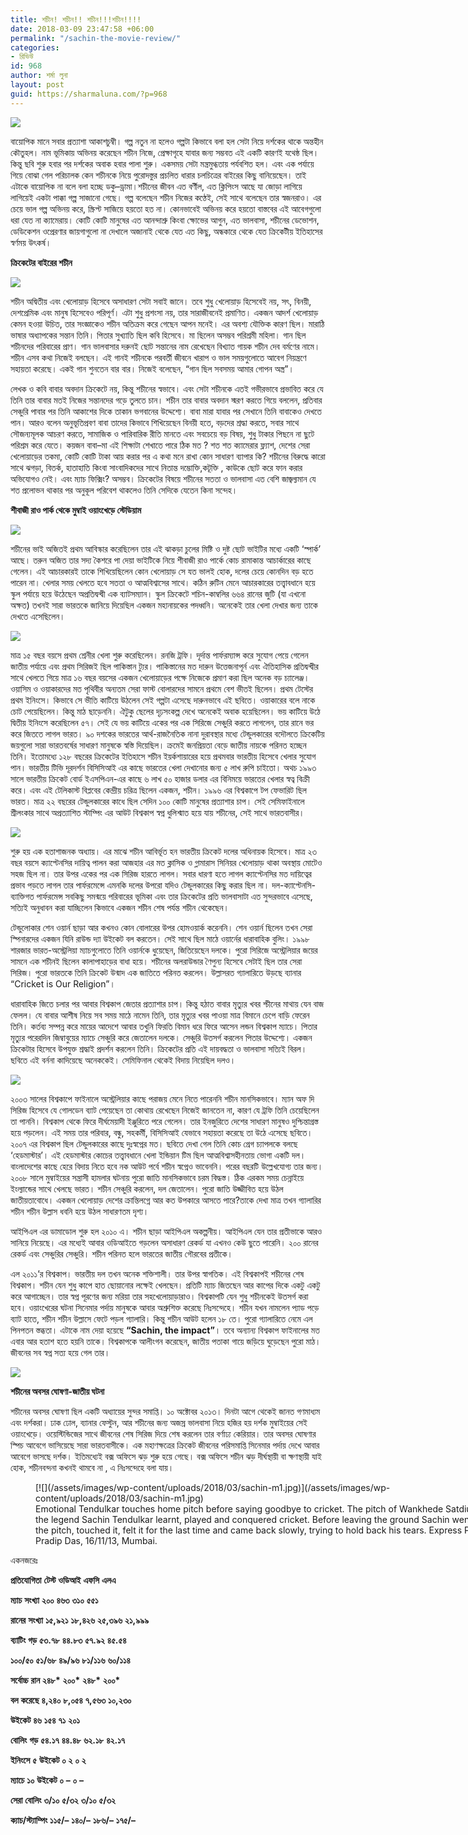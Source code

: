 ```yaml
---
title: শচীন! শচীন!! শচীন!!!শচীন!!!!
date: 2018-03-09 23:47:58 +06:00
permalink: "/sachin-the-movie-review/"
categories:
- রিভিউ
id: 968
author: শর্মা লুনা
layout: post
guid: https://sharmaluna.com/?p=968
---
```


[![](/assets/images/wp-content/uploads/2018/03/sachin-poster-1.jpg)](/assets/images/wp-content/uploads/2018/03/sachin-poster-1.jpg)

<span style="font-weight: 400;">বায়োপিক মানে সবার প্রত্যাশা আকাশচুম্বী। গল্প নতুন না হলেও গল্পটা কিভাবে বলা হল সেটা নিয়ে দর্শকের থাকে অন্তহীন কৌতুহল। নাম ভূমিকায় অভিনয় করেছেন শচীন নিজে, প্রেক্ষাগৃহে যাবার জন্য সম্ভবত এই একটি কারণই যথেষ্ঠ ছিল। কিন্তু ছবি শুরু হবার পর দর্শকের অবাক হবার পালা শুরু। একসময় সেটা মন্ত্রমুগ্ধতায় পর্যবশিত হল। এবং এক পর্যায়ে গিয়ে বোঝা গেল পরিচালক</span> <span style="font-weight: 400;">কেন</span> <span style="font-weight: 400;">শচীনকে</span> <span style="font-weight: 400;">নিয়ে পুরোদস্তুর প্রচলিত ধারার চলচিত্রের বাইরের কিছু বানিয়েছেন।</span> <span style="font-weight: 400;">তাই এটাকে বায়োপিক না বলে বলা হচ্ছে ডকু</span><span style="font-weight: 400;">–</span><span style="font-weight: 400;">ড্রামা</span><span style="font-weight: 400;">।</span><span style="font-weight: 400;">শচীনের</span> <span style="font-weight: 400;">জীবন</span> <span style="font-weight: 400;">এত</span> <span style="font-weight: 400;">বর্ণীল</span><span style="font-weight: 400;">, </span><span style="font-weight: 400;">এত</span> <span style="font-weight: 400;">ক্লিপিংস</span> <span style="font-weight: 400;">আছে</span> <span style="font-weight: 400;">যা</span> <span style="font-weight: 400;">জোড়া</span> <span style="font-weight: 400;">লাগিয়ে</span> <span style="font-weight: 400;">লাগিয়েই</span> <span style="font-weight: 400;">একটা</span> <span style="font-weight: 400;">পাক্কা</span> <span style="font-weight: 400;">গল্প</span> <span style="font-weight: 400;">সাজানো</span> <span style="font-weight: 400;">গেছে।</span> <span style="font-weight: 400;">গল্প</span> <span style="font-weight: 400;">বলেছেন</span> <span style="font-weight: 400;">শচীন</span> <span style="font-weight: 400;">নিজের</span> <span style="font-weight: 400;">কণ্ঠেই</span><span style="font-weight: 400;">, </span><span style="font-weight: 400;">সেই</span> <span style="font-weight: 400;">সাথে</span> <span style="font-weight: 400;">বলেছেন</span> <span style="font-weight: 400;">তার</span> <span style="font-weight: 400;">স্বজনরাও।</span> <span style="font-weight: 400;">এর</span> <span style="font-weight: 400;">চেয়ে</span> <span style="font-weight: 400;">ভাল</span> <span style="font-weight: 400;">গল্প</span> <span style="font-weight: 400;">অভিনয়</span> <span style="font-weight: 400;">করে</span><span style="font-weight: 400;">, </span><span style="font-weight: 400;">স্ক্রিপ্ট</span> <span style="font-weight: 400;">সাজিয়ে</span> <span style="font-weight: 400;">হয়তো</span> <span style="font-weight: 400;">হত</span> <span style="font-weight: 400;">না। কোনভাবেই</span> <span style="font-weight: 400;">অভিনয়</span> <span style="font-weight: 400;">করে</span> <span style="font-weight: 400;">হয়তো</span> <span style="font-weight: 400;">বাস্তবের</span> <span style="font-weight: 400;">এই</span> <span style="font-weight: 400;">আবেগগুলো</span> <span style="font-weight: 400;">ধরা</span> <span style="font-weight: 400;">যেত</span> <span style="font-weight: 400;">না</span> <span style="font-weight: 400;">ক্যামেরায়।</span> <span style="font-weight: 400;">কোটি</span> <span style="font-weight: 400;">কোটি</span> <span style="font-weight: 400;">মানুষের</span> <span style="font-weight: 400;">এত</span> <span style="font-weight: 400;">আনন্দাশ্রু</span> <span style="font-weight: 400;">কিংবা</span> <span style="font-weight: 400;">ক্ষোভের</span> <span style="font-weight: 400;">আগুন</span><span style="font-weight: 400;">, </span><span style="font-weight: 400;">এত</span> <span style="font-weight: 400;">ভালবাসা</span><span style="font-weight: 400;">, </span><span style="font-weight: 400;">শচীনের ডেভোশন, ডেডিকেশন</span><span style="font-weight: 400;"> ও</span><span style="font-weight: 400;">প্রেরণার</span> <span style="font-weight: 400;">জায়গাগুলো</span> <span style="font-weight: 400;">না</span> <span style="font-weight: 400;">দেখালে</span> <span style="font-weight: 400;">অজানাই</span> <span style="font-weight: 400;">থেকে</span> <span style="font-weight: 400;">যেত</span> <span style="font-weight: 400;">এত</span> <span style="font-weight: 400;">কিছু</span><span style="font-weight: 400;">, </span><span style="font-weight: 400;">অন্ধকারে</span> <span style="font-weight: 400;">থেকে</span> <span style="font-weight: 400;">যেত</span> <span style="font-weight: 400;">ক্রিকেটীয়</span> <span style="font-weight: 400;">ইতিহাসের</span> <span style="font-weight: 400;">স্বর্ণময়</span> <span style="font-weight: 400;">উৎকর্ষ</span><span style="font-weight: 400;">। </span>

**ক্রিকেটের বাইরের শচীন**

[![](/assets/images/wp-content/uploads/2018/03/Salomi-Pinto-right-with-Sachin-in-1989.jpg)](/assets/images/wp-content/uploads/2018/03/Salomi-Pinto-right-with-Sachin-in-1989.jpg)

<span style="font-weight: 400;">শচীন</span> <span style="font-weight: 400;">অদ্বিতীয়</span> <span style="font-weight: 400;">এবং</span> <span style="font-weight: 400;">খেলোয়াড়</span> <span style="font-weight: 400;">হিসেবে</span> <span style="font-weight: 400;">অসাধারণ</span> <span style="font-weight: 400;">সেটা</span> <span style="font-weight: 400;">সবাই</span> <span style="font-weight: 400;">জানে।</span> <span style="font-weight: 400;">তবে</span> <span style="font-weight: 400;">শুধু</span> <span style="font-weight: 400;">খেলোয়াড়</span> <span style="font-weight: 400;">হিসেবেই</span> <span style="font-weight: 400;">নয়</span><span style="font-weight: 400;">, </span><span style="font-weight: 400;">সৎ</span><span style="font-weight: 400;">, </span><span style="font-weight: 400;">বিনয়ী</span><span style="font-weight: 400;">, </span><span style="font-weight: 400;">দেশপ্রেমিক</span> <span style="font-weight: 400;">এবং</span> <span style="font-weight: 400;">মানুষ</span> <span style="font-weight: 400;">হিসেবেও</span> <span style="font-weight: 400;">পরিপূর্ণ।</span> <span style="font-weight: 400;">এটা</span> <span style="font-weight: 400;">শুধু</span> <span style="font-weight: 400;">প্রশংসা</span> <span style="font-weight: 400;">নয়</span><span style="font-weight: 400;">, </span><span style="font-weight: 400;">তার</span> <span style="font-weight: 400;">সারাজীবনেই</span> <span style="font-weight: 400;">প্রমাণিত</span><span style="font-weight: 400;">। </span><span style="font-weight: 400;">একজন</span> <span style="font-weight: 400;">আদর্শ</span> <span style="font-weight: 400;">খেলোয়াড়</span> <span style="font-weight: 400;">কেমন</span> <span style="font-weight: 400;">হওয়া</span> <span style="font-weight: 400;">উচিত</span><span style="font-weight: 400;">, </span><span style="font-weight: 400;">তার</span> <span style="font-weight: 400;">সংজ্ঞাকেও</span> <span style="font-weight: 400;">শচীন</span> <span style="font-weight: 400;">অতিক্রম</span> <span style="font-weight: 400;">করে</span> <span style="font-weight: 400;">গেছেন</span> <span style="font-weight: 400;">আপন</span> <span style="font-weight: 400;">মনেই।</span> <span style="font-weight: 400;">এর</span> <span style="font-weight: 400;">অবশ্য</span> <span style="font-weight: 400;">যৌক্তিক</span> <span style="font-weight: 400;">কারণ</span> <span style="font-weight: 400;">ছিল।</span> <span style="font-weight: 400;">মারাঠি</span> <span style="font-weight: 400;">ভাষার</span> <span style="font-weight: 400;">অধ্যাপকের</span> <span style="font-weight: 400;">সন্তান</span> <span style="font-weight: 400;">তিনি।</span> <span style="font-weight: 400;">পিতার</span> <span style="font-weight: 400;">সুখ্যাতি</span> <span style="font-weight: 400;">ছিল</span> <span style="font-weight: 400;">কবি</span> <span style="font-weight: 400;">হিসেবে।</span> <span style="font-weight: 400;">মা</span> <span style="font-weight: 400;">ছিলেন</span> <span style="font-weight: 400;">অসম্ভব</span> <span style="font-weight: 400;">পরিশ্রমী</span> <span style="font-weight: 400;">মহিলা।</span> <span style="font-weight: 400;">গান</span> <span style="font-weight: 400;">ছিল</span> <span style="font-weight: 400;">শচীনদের</span> <span style="font-weight: 400;">পরিবারের</span> <span style="font-weight: 400;">প্রাণ।</span> <span style="font-weight: 400;">গান</span> <span style="font-weight: 400;">ভালবাসার</span> <span style="font-weight: 400;">দরুনই</span> <span style="font-weight: 400;">ছোট</span> <span style="font-weight: 400;">সন্তানের</span> <span style="font-weight: 400;">নাম</span> <span style="font-weight: 400;">রেখেছেন</span> <span style="font-weight: 400;">বিখ্যাত</span> <span style="font-weight: 400;">গায়ক</span> <span style="font-weight: 400;">শচীন</span> <span style="font-weight: 400;">দেব</span> <span style="font-weight: 400;">বর্মণের</span> <span style="font-weight: 400;">নামে।</span> <span style="font-weight: 400;">শচীন</span> <span style="font-weight: 400;">এসব</span> <span style="font-weight: 400;">কথা</span> <span style="font-weight: 400;">নিজেই</span> <span style="font-weight: 400;">বলছেন। এই গানই শচীনকে পরবর্তী জীবনে খারাপ ও ভাল সময়গুলোতে আবেগ নিয়ন্ত্রণে সহায়তা করেছে। একই গান শুনতেন বার বার। নিজেই বলেছেন, “গান ছিল সবসময় আমার গোপন অস্ত্র”।</span>

<span style="font-weight: 400;">লেখক ও কবি</span> <span style="font-weight: 400;">বাবার</span> <span style="font-weight: 400;">অবদান</span> <span style="font-weight: 400;">ক্রিকেটে</span> <span style="font-weight: 400;">নয়</span><span style="font-weight: 400;">, </span><span style="font-weight: 400;">কিন্তু</span> <span style="font-weight: 400;">শচীনের</span> <span style="font-weight: 400;">স্বভাবে।</span> <span style="font-weight: 400;">এবং</span> <span style="font-weight: 400;">সেটা</span> <span style="font-weight: 400;">শচীনকে</span> <span style="font-weight: 400;">এতই</span> <span style="font-weight: 400;">গভীরভাবে</span> <span style="font-weight: 400;">প্রভাবিত</span> <span style="font-weight: 400;">করে</span> <span style="font-weight: 400;">যে</span> <span style="font-weight: 400;">তিনি</span> <span style="font-weight: 400;">তার</span> <span style="font-weight: 400;">বাবার</span> <span style="font-weight: 400;">মতই</span> <span style="font-weight: 400;">নিজের</span> <span style="font-weight: 400;">সন্তানদের</span> <span style="font-weight: 400;">গড়ে</span> <span style="font-weight: 400;">তুলতে</span> <span style="font-weight: 400;">চান।</span> <span style="font-weight: 400;">শচীন</span> <span style="font-weight: 400;">তার</span> <span style="font-weight: 400;">বাবার</span> <span style="font-weight: 400;">অবদান</span> <span style="font-weight: 400;">স্মরণ</span> <span style="font-weight: 400;">করতে</span> <span style="font-weight: 400;">গিয়ে</span> <span style="font-weight: 400;">বললেন</span><span style="font-weight: 400;">, </span><span style="font-weight: 400;">প্রতিবার</span> <span style="font-weight: 400;">সেঞ্চুরি</span> <span style="font-weight: 400;">পাবার</span> <span style="font-weight: 400;">পর</span> <span style="font-weight: 400;">তিনি</span> <span style="font-weight: 400;">আকাশের</span> <span style="font-weight: 400;">দিকে</span> <span style="font-weight: 400;">তাকান</span> <span style="font-weight: 400;">ভগবানের</span> <span style="font-weight: 400;">উদ্দেশ্যে।</span> <span style="font-weight: 400;">বাবা</span> <span style="font-weight: 400;">মারা</span> <span style="font-weight: 400;">যাবার</span> <span style="font-weight: 400;">পর</span> <span style="font-weight: 400;">সেখানে</span> <span style="font-weight: 400;">তিনি</span> <span style="font-weight: 400;">বাবাকেও</span> <span style="font-weight: 400;">দেখতে</span> <span style="font-weight: 400;">পান।</span> <span style="font-weight: 400;">আরও</span> <span style="font-weight: 400;">বলেন</span> <span style="font-weight: 400;">অনুভূতিপ্রবণ</span> <span style="font-weight: 400;">বাবা</span> <span style="font-weight: 400;">তাদের</span> <span style="font-weight: 400;">কিভাবে</span> <span style="font-weight: 400;">শিখিয়েছেন</span> <span style="font-weight: 400;">বিনয়ী</span> <span style="font-weight: 400;">হতে</span><span style="font-weight: 400;">, </span><span style="font-weight: 400;">বড়দের</span> <span style="font-weight: 400;">শ্রদ্ধা</span> <span style="font-weight: 400;">করতে</span><span style="font-weight: 400;">, </span><span style="font-weight: 400;">সবার</span> <span style="font-weight: 400;">সাথে</span> <span style="font-weight: 400;">সৌজন্যমূলক</span> <span style="font-weight: 400;">আচরণ</span> <span style="font-weight: 400;">করতে</span><span style="font-weight: 400;">, </span><span style="font-weight: 400;">সামাজিক</span> <span style="font-weight: 400;">ও</span> <span style="font-weight: 400;">পারিবারিক</span> <span style="font-weight: 400;">রীতি</span> <span style="font-weight: 400;">মানতে</span> <span style="font-weight: 400;">এবং</span> <span style="font-weight: 400;">সবচেয়ে</span> <span style="font-weight: 400;">বড়</span> <span style="font-weight: 400;">বিষয়</span><span style="font-weight: 400;">, </span><span style="font-weight: 400;">শুধু</span> <span style="font-weight: 400;">টাকার</span> <span style="font-weight: 400;">পিছনে</span> <span style="font-weight: 400;">না</span> <span style="font-weight: 400;">ছুটে</span> <span style="font-weight: 400;">পরিশ্রম</span> <span style="font-weight: 400;">করে</span> <span style="font-weight: 400;">যেতে।</span> <span style="font-weight: 400;">কয়জন</span> <span style="font-weight: 400;">বাবা</span><span style="font-weight: 400;">–</span><span style="font-weight: 400;">মা</span> <span style="font-weight: 400;">এই</span> <span style="font-weight: 400;">শিক্ষাটা</span> <span style="font-weight: 400;">শেখাতে</span> <span style="font-weight: 400;">পারে</span> <span style="font-weight: 400;">ঠিক</span> <span style="font-weight: 400;">মত</span><span style="font-weight: 400;"> ? </span><span style="font-weight: 400;">শত</span> <span style="font-weight: 400;">শত</span> <span style="font-weight: 400;">ক্যামেরার</span> <span style="font-weight: 400;">ফ্ল্যাশ</span><span style="font-weight: 400;">, </span><span style="font-weight: 400;">দেশের</span> <span style="font-weight: 400;">সেরা</span> <span style="font-weight: 400;">খেলোয়াড়ের</span> <span style="font-weight: 400;">তকমা</span><span style="font-weight: 400;">, </span><span style="font-weight: 400;">কোটি</span> <span style="font-weight: 400;">কোটি</span> <span style="font-weight: 400;">টাকা</span> <span style="font-weight: 400;">আয়</span> <span style="font-weight: 400;">করার</span> <span style="font-weight: 400;">পর</span> <span style="font-weight: 400;">এ</span> <span style="font-weight: 400;">কথা</span> <span style="font-weight: 400;">মনে</span> <span style="font-weight: 400;">রাখা</span> <span style="font-weight: 400;">কোন</span> <span style="font-weight: 400;">সাধারণ</span> <span style="font-weight: 400;">ব্যাপার</span> <span style="font-weight: 400;">কি</span><span style="font-weight: 400;">? </span><span style="font-weight: 400;">শচীনের</span> <span style="font-weight: 400;">বিরুদ্ধে</span> <span style="font-weight: 400;">কারো</span> <span style="font-weight: 400;">সাথে</span> <span style="font-weight: 400;">ঝগড়া</span><span style="font-weight: 400;">, </span><span style="font-weight: 400;">বিতর্ক</span><span style="font-weight: 400;">, </span><span style="font-weight: 400;">হাতাহাতি</span> <span style="font-weight: 400;">কিংবা</span> <span style="font-weight: 400;">সাংবাদিকদের</span> <span style="font-weight: 400;">সাথে</span> <span style="font-weight: 400;">নিতান্ত</span> <span style="font-weight: 400;">দম্ভোক্তি</span><span style="font-weight: 400;">,</span><span style="font-weight: 400;">কটূক্তি</span><span style="font-weight: 400;"> , </span><span style="font-weight: 400;">কাউকে</span> <span style="font-weight: 400;">ছোট</span> <span style="font-weight: 400;">করে</span> <span style="font-weight: 400;">ফান</span> <span style="font-weight: 400;">করার</span> <span style="font-weight: 400;">অভিযোগও</span> <span style="font-weight: 400;">নেই।</span> <span style="font-weight: 400;">এবং</span> <span style="font-weight: 400;">ম্যাচ</span> <span style="font-weight: 400;">ফিক্সিং</span><span style="font-weight: 400;">? </span><span style="font-weight: 400;">অসম্ভব।</span> <span style="font-weight: 400;">ক্রিকেটের</span> <span style="font-weight: 400;">বিষয়ে</span> <span style="font-weight: 400;">শচীনের</span> <span style="font-weight: 400;">সততা</span> <span style="font-weight: 400;">ও</span> <span style="font-weight: 400;">ভালবাসা</span> <span style="font-weight: 400;">এত</span> <span style="font-weight: 400;">বেশি</span> <span style="font-weight: 400;">জাজ্বল্যমান</span> <span style="font-weight: 400;">যে</span> <span style="font-weight: 400;">শত</span> <span style="font-weight: 400;">প্রলোভন</span> <span style="font-weight: 400;">থাকার</span> <span style="font-weight: 400;">পর</span> <span style="font-weight: 400;">অনুকূল</span> <span style="font-weight: 400;">পরিবেশ</span> <span style="font-weight: 400;">থাকলেও</span> <span style="font-weight: 400;">তিনি সেদিকে যেতেন কিনা সন্দেহ। </span>

**শীবাজী রাও পার্ক থেকে মুম্বাই ওয়াংখেড়ে স্টেডিয়াম**

[![](/assets/images/wp-content/uploads/2018/03/Sachin-even-as-a-kid-had-that-hungry-look.jpg)](/assets/images/wp-content/uploads/2018/03/Sachin-even-as-a-kid-had-that-hungry-look.jpg)

<span style="font-weight: 400;">শচীনের ভাই অজিতই প্রথম আবিস্কার করেছিলেন তার এই ঝাকড়া চুলের মিষ্টি ও দুষ্ট ছোট ভাইটির মধ্যে একটি ‘স্পার্ক’ আছে। তরুন অজিত তার সদ্য কৈশরে পা দেয়া ভাইটিকে নিয়ে শীবাজী রাও পার্কে কোচ রামাকান্ত আচার্কারের কাছে গেলেন। এই আচারকারই তাকে শিখিয়েছিলেন কোন খেলোয়াড় সে যত ভালই হোক, দলের চেয়ে কোনদিন বড় হতে পারেন না। খেলার সময় খেলতে হবে সততা ও আত্মবিশ্বাসের সাথে। কঠিন রুটিন মেনে আচারকারের তত্ত্বাবধানে হয়ে স্কুল পর্যায়ে হয়ে উঠেছেন অপ্রতিদ্বন্দ্বী এক ব্যাটসম্যান। স্কুল ক্রিকেটে শচিন-কাম্বলির ৬৬৪ রানের জুটি (যা এখনো অক্ষত) তখনই সারা ভারতকে জানিয়ে দিয়েছিল একজন মহানায়কের পদধ্বনি। অনেকেই তার খেলা দেখার জন্য তাকে দেখতে এসেছিলেন।</span>

[![](/assets/images/wp-content/uploads/2018/03/Sachin-interview.jpg)](/assets/images/wp-content/uploads/2018/03/Sachin-interview.jpg)

<span style="font-weight: 400;">মাত্র ১৫ বছর বয়সে প্রথম শ্রেনীর খেলা শুরু করেছিলেন। রনজি ট্রফি। দূর্দান্ত পার্ফরম্যান্স করে সুযোগ পেয়ে গেলেন জাতীয় পর্যায়ে এবং প্রথম সিরিজই ছিল পাকিস্তান ট্যুর। পাকিস্তানের মত দারুন উত্তেজনাপূর্ন এবং ঐতিহাসিক প্রতিদ্বন্দ্বীর সাথে খেলতে গিয়ে মাত্র ১৬ বছর বয়সের একজন খেলোয়াড়ের পক্ষে নিজেকে প্রমাণ করা ছিল অনেক বড় চ্যালেঞ্জ। ওয়াসিম ও ওয়াকারদের মত পৃথিবীর অন্যতম সেরা ফাস্ট বোলারদের সামনে প্রথমে বেশ ভীতই ছিলেন। প্রথম টেস্টের প্রথম ইনিংসে। কিভাবে সে ভীতি কাটিয়ে উঠলেন সেই গল্পটা এসেছে দারুনভাবে এই ছবিতে। ওয়াকারের বলে নাকে চোট পেয়েছিলেন। কিন্তু মাঠ ছাড়েননি। ঐটুকু ছেলের দৃঢ়সংকল্প দেখে অনেকেই অবাক হয়েছিলেন। ভয় কাটিয়ে উঠে দ্বিতীয় ইনিংসে করেছিলেন ৫৭। সেই যে ভয় কাটিয়ে একের পর এক সিরিজে সেঞ্চুরি করতে লাগলেন, তার রানে ভর করে জিততে লাগল ভারত। ৯০ দশকের ভারতের আর্থ-রাজনৈতিক নানা দুরাবস্থার মধ্যে টেন্ডুলকারের বদৌলতে ক্রিকেটিয় জয়গুলো সারা ভারতবর্ষের সাধারণ মানুষকে স্বস্তি দিয়েছিল। ক্রমেই জনপ্রিয়তা বেড়ে জাতীয় নায়কে পরিনত হচ্ছেন তিনি। ইতোমধ্যে ১২৮ বছরের ক্রিকেটের ইতিহাসে শচীন ইয়র্কশায়ারের হয়ে প্রথমবার ভারতীয় হিসেবে খেলার সুযোগ পান। ভারতীয় টিভি দূরদর্শন বিসিসিআই এর কাছে ভারতের খেলা দেখানোর জন্য ৫ লাখ রুপি চাইতো। অথচ ১৯৯৩ সালে ভারতীয় ক্রিকেট বোর্ড ইএসপিএন-এর কাছে ৬ লাখ ৫০ হাজার ডলার এর বিনিময়ে ভারতের খেলার স্বত্ব বিক্রী করে। এবং এই টেলিকাস্ট বিপ্লবের কেন্দ্রীয় চরিত্র ছিলেন একজন, শচীন। ১৯৯৬ এর বিশ্বকাপে টপ ফেভারিট ছিল ভারত। মাত্র ২২ বছরের টেন্ডুলকারের কাধে ছিল সেদিন ১০০ কোটি মানুষের প্রত্যাশার চাপ। সেই সেমিফাইনালে শ্রীলংকার সাথে অপ্রত্যাশিত স্টাম্পিং এর আউট বিশ্বকাপ স্বপ্ন ধুলিশ্মাত হয়ে যায় শচীনের, সেই সাথে ভারতবাসীর।</span>

[![](/assets/images/wp-content/uploads/2018/03/tendulkar-ganguly-dravid-laxman.jpg)](/assets/images/wp-content/uploads/2018/03/tendulkar-ganguly-dravid-laxman.jpg)

<span style="font-weight: 400;">শুরু হয় এক হতাশাজনক অধ্যায়। এর মাঝে শচীন আবির্ভূত হন ভারতীয় ক্রিকেট দলের অধিনায়ক হিসেবে। মাত্র ২৩ বছর বয়সে ক্যাপ্টেনসির দায়িত্ব পালন করা আজহার এর মত ক্লাসিক ও গ্লামারাস সিনিয়র খেলোয়াড় থাকা অবস্থায় মোটেও সহজ ছিল না। তার উপর একের পর এক সিরিজ হারতে লাগল। সবার ধারণা হতে লাগল ক্যাপ্টেনসির মত দায়িত্বের প্রভাব পড়তে লাগল তার পার্ফরমেন্সে এমনকি দলের উপরো যদিও টেন্ডুলকারের কিছু করার ছিল না। দল-ক্যাপ্টেনসি-ব্যাক্তিগত পার্ফরমেন্স সবকিছু সমন্ময়ে পরিবারের ভূমিকা এবং তার ক্রিকেটের প্রতি ভালবাসাটা এত সুন্দরভাবে এসেছে, সত্যিই অনুধাবন করা যাচ্ছিলেন কিভাবে একজন শচীন শেষ পর্যন্ত শচীন থেকেছেন। </span>

<span style="font-weight: 400;">টেন্ডুলোকার শেন ওয়ার্ন ছাড়া আর কখনও কোন বোলারের উপর হোমওয়ার্ক করেননি। শেন ওয়ার্ন ছিলেন তখন সেরা স্পিনারদের একজন যিনি রাউন্ড দ্যা উইকেট বল করতেন। সেই সাথে ছিল মাঠে ওয়ার্নের ধারাবাহিক বুলিং। ১৯৯৮ শারজার ভারত-অস্ট্রেলিয়া ম্যাচগুলোতে তিনি ওয়ার্নকে ধুয়েছেন, জিতিয়েছেন দলকে। পুরো সিরিজে অস্ট্রেলিয়ার জয়ের সামনে এক শচীনই ছিলেন কালাপাহাড়ের বাধা হয়ে। শচীনের অলরাউন্ডার ণৈপুন্য হিসেবে সেটাই ছিল তার সেরা সিরিজ। পুরো ভারতকে তিনি ক্রিকেট উন্মাদ এক জাতিতে পরিনত করলেন। উল্লাসরত গ্যালারিতে উড়ছে ব্যানার “Cricket is Our Religion”।</span>

<span style="font-weight: 400;">ধারাবাহিক জিতে চলার পর আবার বিশ্বকাপ জেতার প্রত্যাশার চাপ। কিন্তু হঠাত বাবার মৃত্যুর খবর শ্চীনের মাথায় যেন বাজ ফেলল। যে বাবার আশীষ নিয়ে সব সময় মাঠে নামেন তিনি, তার মৃত্যুর খবর পাওয়া মাত্র বিমানে চেপে বাড়ি ফেরেন তিনি। কর্তব্য সম্পন্ন করে মায়ের আদেশে আবার তখুনি ফিরতি বিমান ধরে ফিরে আসেন লন্ডন বিশ্বকাপ ম্যাচে। পিতার মৃত্যুর পরেরদিন জিম্বাবুয়ের ম্যাচে সেঞ্চুরি করে জেতালেন দলকে। সেঞ্চুরি উতসর্গ করলেন পিতার উদ্দেশ্যে। একজন ক্রিকেটার হিসেবে উপযুক্ত শ্রদ্ধাই প্রদর্শন করলেন তিনি। ক্রিকেটের প্রতি এই দায়বদ্ধতা ও ভালবাসা সত্যিই বিরল। ছবিতে এই বর্ননা কাদিয়েছে অনেককেই। সেমিফিনাল থেকেই বিদায় নিয়েছিল দলও।</span>

[![](/assets/images/wp-content/uploads/2018/03/sachin-tendulkar-sourav-ganguly-india.jpg)](/assets/images/wp-content/uploads/2018/03/sachin-tendulkar-sourav-ganguly-india.jpg)

<span style="font-weight: 400;">২০০৩ সালের বিশ্বকাপে ফাইনালে অস্ট্রেলিয়ার কাছে পরাজয় মেনে নিতে পারেননি শচীন মানসিকভাবে। ম্যান অফ দি সিরিজ হিসেবে যে গোলডেন ব্যাট পেয়েছেন তা কোথায় রেখেছেন নিজেই জানতেন না, কারণ যে ট্রফি তিনি চেয়েছিলেন তা পাননি। বিশ্বকাপ থেকে ফিরে দীর্ঘমেয়াদী ইঞ্জুরিতে পরে গেলেন। তার ইনজুরিতে দেশের সাধারণ মানুষও দুশ্চিন্তাগ্রস্ত হয়ে পড়লেন। এই সময় তার পরিবার, বন্ধু, সহকর্মী, বিসিসিআই যেভাবে সহায়তা করেছে তা উঠে এসেছে ছবিতে। ২০০৭ এর বিশ্বকাপ ছিল টেন্ডুলকারের কাছে দুঃস্বপ্নের মত। ছবিতে দেখা গেল তিনি কোচ গ্রেগ চ্যাপলকে বলছে ‘হেডমাস্টার’। এই হেডমাস্টার কোচের তত্ত্বাবধানে খেলা ইন্ডিয়ান টিম ছিল আত্মবিশ্বাসহীনতায় ভোগা একটি দল। বাংলাদেশের কাছে হেরে বিদায় নিতে হবে নক আউট পর্বে শচীন স্বপ্নেও ভাবেননি। পরের বছরটি উল্লেখযোগ্য তার জন্য। ২০০৮ সালে মুম্বাইয়ের সন্ত্রাসী হামলার ঘটনায় পুরো জাতি মানসিকভাবে চরম বিদ্ধস্ত। ঠিক এরকম সময় চেন্নাইয়ে ইংল্যান্ডের সাথে খেলছে ভারত। শচীন সেঞ্চুরি করলেন, দল জেতালেন। পুরো জাতি উজ্জীবিত হয়ে উঠল জাতীয়তাবোধে। একজন খেলোয়াড় দেশের ক্রান্তিলগ্নে আর কত উপকারে আসতে পারে?তাকে দেখা মাত্র তখন গ্যালারির শচীন শচীন উল্লাস ধবনি হয়ে উঠল সাধারণতম দৃশ্য। </span>

<span style="font-weight: 400;">আইপিএল এর ডামাডোল শুরু হল ২০১০ এ। শচীন ছাড়া আইপিএল অকল্পনীয়। আইপিএল যেন তার প্রতীভাকে আরও সানিয়ে নিয়েছে। এর মধ্যেই আবার ওডিআইতে গড়লেন অসাধারণ রেকর্ড যা এখনও কেউ ছুতে পারেনি। ২০০ রানের রেকর্ড এবং সেঞ্চুরির সেঞ্চুরি। শচীন পরিনত হলে ভারতের জাতীয় গৌরবের প্রতীকে।</span>

<span style="font-weight: 400;">এল ২০১১’র বিশ্বকাপ। ভারতীয় দল তখন অনেক শক্তিশালী। তার উপর স্বাগতিক। এই বিশ্বকাপই শচীনের শেষ বিশ্বকাপ। শচীন যেন শুধু কাপে হাত ছোয়ানোর লক্ষেই খেলছেন। প্রতিটি ম্যাচ জিতছেন আর কাপের দিকে একটু একটু করে আগাচ্ছেন। তার স্বপ্ন পূরণের জন্য মরিয়া তার সহখেলোয়াড়ারাও। বিশ্বকাপটি যেন শুধু শচীনকেই উতসর্গ করা হবে। ওয়াংখেরের ঘটনা সিনেমার পর্দায় মানুষকে আবার অশ্রুশিক্ত করেছে নিঃসন্দেহে। শচীন যখন নামলেন প্যাড পড়ে ব্যাট হাতে, শচীন শচীন উল্লাসে ফেটে পড়ল গ্যালারি। কিন্তু শচীন আউট হলেন ১৮ তে। পুরো গ্যালারিতে নেমে এল পিনপতন স্তব্ধতা। এটাকে নাম দেয়া হয়েছে </span>**“Sachin, the impact”**<span style="font-weight: 400;">। তবে অন্যান্য বিশ্বকাপ ফাইনালের মত এবার আর হতাশ হতে হয়নি তাকে। বিশ্বকাপকে আলীংগন করেছেন, জাতীয় পতাকা গায়ে জড়িয়ে ঘুড়েছেন পুরো মাঠ। জীবনের সব স্বপ্ন সত্য হয়ে গেল তার।</span>

[![](/assets/images/wp-content/uploads/2018/03/jpeg.jpg)](/assets/images/wp-content/uploads/2018/03/jpeg.jpg)

**শচীনের অবসর ঘোষণা-জাতীয় ঘটনা**

<span style="font-weight: 400;">শচীনের অবসর ঘোষণা ছিল একটি অধ্যায়ের সুন্দর সমাপ্তি। ১০ অক্টোবর ২০১৩। দিনটা আগে থেকেই জানত গণমাধ্যম এবং দর্শকরা। ঢাক ঢোল, ব্যানার ফেস্টুন, আর শচীনের জন্য অজস্র ভালবাসা নিয়ে হজির হয় দর্শক মুম্বাইয়ের সেই ওয়াংখেড়ে। ওয়েস্টিন্ডিজের সাথে জীবনের শেষ সিরিজ দিয়ে শেষ করলেন তার বর্ণাঢ্য কেরিয়ার। তার অবসর ঘোষণার স্পিচ আবেগে ভাসিয়েছে সারা ভারতবাসীকে। এক মহাণক্ষত্রের ক্রিকেট জীবনের পরিসমাপ্তি সিনেমার পর্দায় দেখে আবার আবেগে ভাসছে দর্শক। ইতিমধ্যেই বক্স অফিসে ঝড় শুরু হয়ে গেছে। বক্স অফিসে শচীন ঝড় দীর্ঘস্থায়ী বা ক্ষণস্থায়ী যাই হোক, শচীনবন্দনা কখনই থামবে না , এ নিঃসন্দেহে বলা যায়।</span>

<figure aria-describedby="caption-attachment-976" class="wp-caption alignnone" id="attachment_976" style="width: 759px">[![](/assets/images/wp-content/uploads/2018/03/sachin-m1.jpg)](/assets/images/wp-content/uploads/2018/03/sachin-m1.jpg)<figcaption class="wp-caption-text" id="caption-attachment-976">Emotional Tendulkar touches home pitch before saying goodbye to cricket. The pitch of Wankhede Satdium, where the legend Sachin Tendulkar learnt, played and conquered cricket. Before leaving the ground Sachin went back to the pitch, touched it, felt it for the last time and came back slowly, trying to hold back his tears. Express Photos By Pradip Das, 16/11/13, Mumbai.</figcaption></figure>

<span style="font-weight: 400;">একনজরেঃ </span>

**প্রতিযোগিতা** **টেস্ট** **ওডিআই** **এফসি** **এলএ**

**ম্যাচ** **সংখ্যা** **২০০** **৪৬৩** **৩১০** **৫৫১**

**রানের** **সংখ্যা** **১৫,৯২১** **১৮,৪২৬** **২৫,৩৯৬** **২১,৯৯৯**

**ব্যাটিং** **গড়** **৫৩.৭৮** **৪৪.৮৩** **৫৭.৯২** **৪৫.৫৪**

**১০০/৫০** **৫১/৬৮** **৪৯/৯৬** **৮১/১১৬** **৬০/১১৪**

**সর্বোচ্চ** **রান** **২৪৮\*** **২০০\*** **২৪৮\*** **২০০\***

**বল** **করেছে** **৪,২৪০** **৮,০৫৪** **৭,৫৬৩** **১০,২৩০**

**উইকেট** **৪৬** **১৫৪** **৭১** **২০১**

**বোলিং** **গড়** **৫৪.১৭** **৪৪.৪৮** **৬২.১৮** **৪২.১৭**

**ইনিংসে** **৫** **উইকেট** **০** **২** **০** **২**

**ম্যাচে** **১০** **উইকেট** **০** **–** **০** **–**

**সেরা** **বোলিং** **৩/১০** **৫/৩২** **৩/১০** **৫/৩২**

**ক্যাচ/স্ট্যাম্পিং** **১১৫/–** **১৪০/–** **১৮৬/–** **১৭৫/–**
